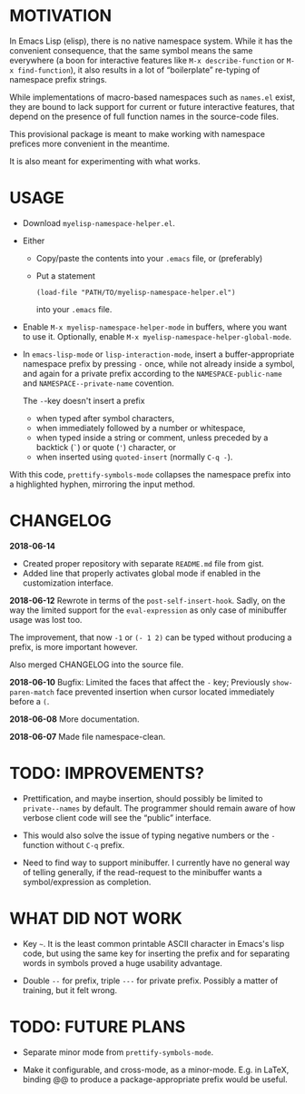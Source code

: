 <!-- -*-coding: utf-8 --* -->

MOTIVATION
==========

In Emacs Lisp (elisp), there is no native namespace system. While it
has the convenient consequence, that the same symbol means the same
everywhere (a boon for interactive features like `M-x
describe-function` or `M-x find-function`), it also results in a lot
of “boilerplate” re-typing of namespace prefix strings.

While implementations of macro-based namespaces such as `names.el`
exist, they are bound to lack support for current or future
interactive features, that depend on the presence of full function
names in the source-code files.

This provisional package is meant to make working with namespace
prefices more convenient in the meantime.

It is also meant for experimenting with what works.



USAGE
=====

  - Download `myelisp-namespace-helper.el`.
  
  - Either
  
      * Copy/paste the contents into your `.emacs` file, or
        (preferably)
      * Put a statement
      
            (load-file "PATH/TO/myelisp-namespace-helper.el")
        
        into your `.emacs` file.
  
  - Enable `M-x myelisp-namespace-helper-mode` in buffers, where you
    want to use it. Optionally, enable `M-x
    myelisp-namespace-helper-global-mode`.
  
  - In `emacs-lisp-mode` or `lisp-interaction-mode`, insert a
    buffer-appropriate namespace prefix by pressing `-` once, while
    not already inside a symbol, and again for a private prefix
    according to the `NAMESPACE-public-name` and
    `NAMESPACE--private-name` covention.
    
    The `-`-key doesn't insert a prefix
    
      * when typed after symbol characters,
      * when immediately followed by a number or whitespace,
      * when typed inside a string or comment, unless preceded by a
        backtick (`` ` ``) or quote (`'`) character, or
      * when inserted using `quoted-insert` (normally `C-q -`).
    
With this code, `prettify-symbols-mode` collapses the namespace
prefix into a highlighted hyphen, mirroring the input method.



CHANGELOG
=========

**2018-06-14**
  - Created proper repository with separate `README.md` file from gist.
  - Added line that properly activates global mode if enabled
    in the customization interface.

**2018-06-12** Rewrote in terms of the `post-self-insert-hook`. Sadly,
on the way the limited support for the `eval-expression` as only case
of minibuffer usage was lost too.

The improvement, that now `-1` or `(- 1 2)` can be typed without
producing a prefix, is more important however.

Also merged CHANGELOG into the source file.

**2018-06-10** Bugfix: Limited the faces that affect the `-` key;
Previously `show-paren-match` face prevented insertion when cursor
located immediately before a `(`.

**2018-06-08** More documentation.

**2018-06-07** Made file namespace-clean.



TODO: IMPROVEMENTS?
===================

  - Prettification, and maybe insertion, should possibly be limited to
    `private--names` by default. The programmer should remain
    aware of how verbose client code will see the “public”
    interface.

  - This would also solve the issue of typing negative numbers
    or the `-` function without `C-q` prefix.
    
  - Need to find way to support minibuffer. I currently have no
    general way of telling generally, if the read-request to the
    minibuffer wants a symbol/expression as completion.


WHAT DID NOT WORK
=================

  - Key `~`. It is the least common printable ASCII character
    in Emacs's lisp code, but using the same key for inserting
    the prefix and for separating words in symbols proved a huge
    usability advantage.

  - Double `--` for prefix, triple `---` for private prefix.
    Possibly a matter of training, but it felt wrong.


TODO: FUTURE PLANS
==================

  - Separate minor mode from `prettify-symbols-mode`.

  - Make it configurable, and cross-mode, as a minor-mode. E.g.
    in LaTeX, binding @@ to produce a package-appropriate prefix
    would be useful.
